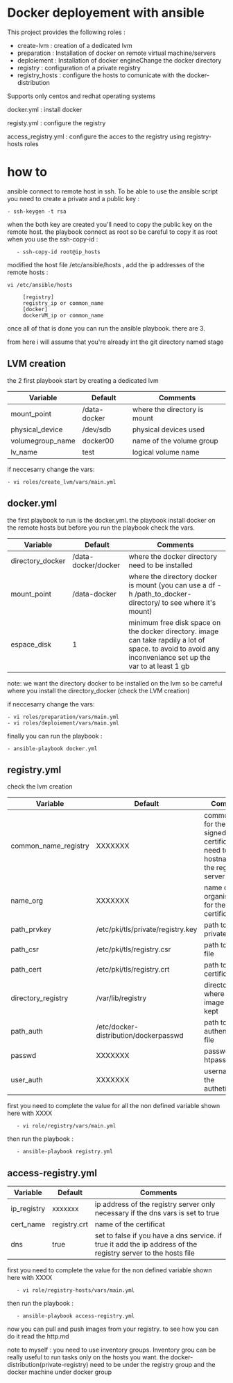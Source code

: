 Docker deployement with ansible
=================================

This project provides the following roles :
+ create-lvm : creation of a dedicated lvm
+ preparation : Installation of docker on remote virtual machine/servers
+ deploiement : Installation of docker engineChange the docker directory
+ registry : configuration of a private registry 
+ registry_hosts : configure the hosts to comunicate with the docker-distribution

Supports only centos and redhat operating systems

docker.yml : install docker

registy.yml : configure the registry

access_registry.yml : configure the acces to the registry using registry-hosts roles




how to
=========
ansible connect to remote host in ssh. To be able to use the ansible script you need to create a private and a public key :
       
    - ssh-keygen -t rsa 
 
when the both key are created you'll need to copy the public key on the remote host. the playbook connect as root so be careful to copy it as root when you use the ssh-copy-id :
 
       - ssh-copy-id root@ip_hosts

modified the host file /etc/ansible/hosts , add the ip addresses of the remote hosts :

    vi /etc/ansible/hosts

         [registry]
         registry_ip or common_name 
         [docker]
         dockerVM_ip or common_name
    
once all of that is done you can run the ansible playbook. there are 3.
    
from here i will assume that you're already int the git directory named stage

LVM creation
-------------

the 2 first playbook start by creating a dedicated lvm 

|  Variable | Default  |  Comments |  
|----------------------|----------------|-----------------------------------------------------------------|
| mount_point  |  /data-docker |   where the directory  is mount  |
| physical_device | /dev/sdb |  physical devices used  |
|volumegroup_name| docker00 | name of the volume group|
|lv_name| test | logical volume name|

if neccesarry change the vars:

    - vi roles/create_lvm/vars/main.yml
    



docker.yml 
----------

the first playbook to run is the docker.yml. the playbook install docker on the remote hosts but before you run the playbook check the vars.  
    
|  Variable | Default  |  Comments |  
|----------------------|----------------|-----------------------------------------------------------------|
| directory_docker | /data-docker/docker | where the docker directory need to be installed|
| mount_point  |  /data-docker |  where the directory docker is mount (you can use a df -h /path_to_docker-directory/ to see where it's mount)  |
| espace_disk  |   1   |  minimum  free disk space on the docker directory. image can take rapdily a lot of space. to avoid to avoid any inconveniance set up the var to at least 1 gb  |

note: we want the directory docker to be installed on the lvm so be carreful where you install  the directory_docker (check the LVM creation) 

if neccesarry change the vars:

    - vi roles/preparation/vars/main.yml
    - vi roles/deploiement/vars/main.yml
    
finally you can run the playbook :
    
    - ansible-playbook docker.yml

registry.yml
-----------
  
 check the lvm creation 
    
|  Variable | Default  |  Comments |  
|----------------------|----------------|-----------------------------------------------------------------|
|common_name_registry| XXXXXXX| common name for the self signed certificate. need to be the hostname of the registry server |
|name_org| XXXXXXX| name of the organisation for the certificate|
|path_prvkey| /etc/pki/tls/private/registry.key| path to the private key|
|path_csr | /etc/pki/tls/registry.csr| path to the csr file |
|path_cert | /etc/pki/tls/registry.crt | path to the certificate |
|directory_registry| /var/lib/registry | directory where the image will be kept |
|path_auth | /etc/docker-distribution/dockerpasswd | path to  the http authentification  file |
|passwd| XXXXXXX| password for htpasswd |
|user_auth| XXXXXXX| username for the authetification|
   
first you need to complete the value for all the non defined variable shown here with XXXX

       - vi role/registry/vars/main.yml
       
then run the playbook :

       - ansible-playbook registry.yml
       
       

access-registry.yml
-------------------

|  Variable | Default  |  Comments |  
|----------------------|----------------|-----------------------------------------------------------------|
|ip_registry|xxxxxxx| ip address of the registry server only necessary if the dns vars is set to true|
|cert_name|registry.crt| name of the certificat|
|dns|true|set to false if you have a dns service. if true  it add the ip address of the registry server to the hosts file|

first you need to complete the value for the non defined variable shown here with XXXX

       - vi role/registry-hosts/vars/main.yml
then run the playbook :

       - ansible-playbook access-registry.yml
       
       
now you can pull and push  images from your registry. to see how you can do it read the http.md

    
    


    
    
note to myself : you need to use inventory groups. Inventory grou can be really useful to run tasks only on the hosts you want. the docker-distribution(private-registry) need to be under the registry group and the docker machine under docker group



